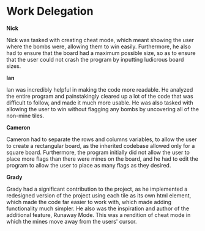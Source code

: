 # Work Delegation

**Nick**

  Nick was tasked with creating cheat mode, which meant showing the user where the bombs were, allowing them to win easily. Furthermore, he also had to ensure that the board had a maximum possible size, so as to ensure that the user could not crash the program by inputting ludicrous board sizes.

  **Ian**

  Ian was incredibly helpful in making the code more readable. He analyzed the entire program and painstakingly cleared up a lot of the code that was difficult to follow, and made it much more usable. He was also tasked with allowing the user to win without flagging any bombs by uncovering all of the non-mine tiles.

  **Cameron**

  Cameron had to separate the rows and columns variables, to allow the user to create a rectangular board, as the inherited codebase allowed only for a square board. Furthermore, the program initially did not allow the user to place more flags than there were mines on the board, and he had to edit the program to allow the user to place as many flags as they desired.

  **Grady**

  Grady had a significant contribution to the project, as he implemented a redesigned version of the project using each tile as its own html element, which made the code far easier to work with, which made adding functionality much simpler. He also was the inspiration and author of the additional feature, Runaway Mode. This was a rendition of cheat mode in which the mines move away from the users' cursor.
